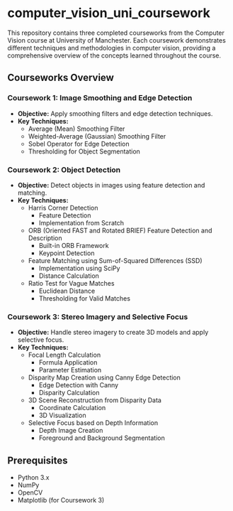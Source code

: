 # computer_vision_uni_coursework

This repository contains three completed courseworks from the Computer Vision course at University of Manchester. Each coursework demonstrates different techniques and methodologies in computer vision, providing a comprehensive overview of the concepts learned throughout the course.

## Courseworks Overview

### Coursework 1: Image Smoothing and Edge Detection
- **Objective:** Apply smoothing filters and edge detection techniques.
- **Key Techniques:**
  - Average (Mean) Smoothing Filter
  - Weighted-Average (Gaussian) Smoothing Filter
  - Sobel Operator for Edge Detection
  - Thresholding for Object Segmentation
    
### Coursework 2: Object Detection
- **Objective:** Detect objects in images using feature detection and matching.
- **Key Techniques:**
  - Harris Corner Detection
      - Feature Detection
      - Implementation from Scratch
  - ORB (Oriented FAST and Rotated BRIEF) Feature Detection and Description
      - Built-in ORB Framework
      - Keypoint Detection
  - Feature Matching using Sum-of-Squared Differences (SSD)
      - Implementation using SciPy
      - Distance Calculation
  - Ratio Test for Vague Matches
      - Euclidean Distance
      - Thresholding for Valid Matches

### Coursework 3: Stereo Imagery and Selective Focus
- **Objective:** Handle stereo imagery to create 3D models and apply selective focus.
- **Key Techniques:**
  - Focal Length Calculation
      - Formula Application
      - Parameter Estimation
  - Disparity Map Creation using Canny Edge Detection
      - Edge Detection with Canny
      - Disparity Calculation
  - 3D Scene Reconstruction from Disparity Data
      - Coordinate Calculation
      - 3D Visualization
  - Selective Focus based on Depth Information
      - Depth Image Creation
      - Foreground and Background Segmentation

## Prerequisites
- Python 3.x
- NumPy
- OpenCV
- Matplotlib (for Coursework 3)
